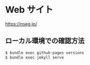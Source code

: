# Web サイト

https://nseg.jp/

## ローカル環境での確認方法

```bash
$ bundle exec github-pages versions
$ bundle exec jekyll serve
```
